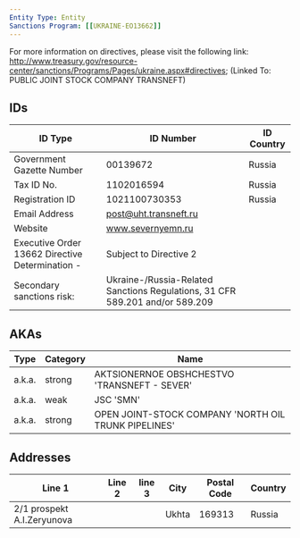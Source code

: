 ```yaml
---
Entity Type: Entity
Sanctions Program: [[UKRAINE-EO13662]]
---
```

For more information on directives, please visit the following link: http://www.treasury.gov/resource-center/sanctions/Programs/Pages/ukraine.aspx#directives; (Linked To: PUBLIC JOINT STOCK COMPANY TRANSNEFT)

## IDs
| ID Type | ID Number | ID Country |
|---------|-----------|------------|
| Government Gazette Number | 00139672 | Russia |
| Tax ID No. | 1102016594 | Russia |
| Registration ID | 1021100730353 | Russia |
| Email Address | post@uht.transneft.ru |  |
| Website | www.severnyemn.ru |  |
| Executive Order 13662 Directive Determination - | Subject to Directive 2 |  |
| Secondary sanctions risk: | Ukraine-/Russia-Related Sanctions Regulations, 31 CFR 589.201 and/or 589.209 |  |


## AKAs
| Type | Category | Name      | 
|------|----------|-----------|
| a.k.a. | strong | AKTSIONERNOE OBSHCHESTVO 'TRANSNEFT - SEVER' |
| a.k.a. | weak | JSC 'SMN' |
| a.k.a. | strong | OPEN JOINT-STOCK COMPANY 'NORTH OIL TRUNK PIPELINES' |


## Addresses
| Line 1 | Line 2 | line 3 | City | Postal Code| Country | 
|--------|--------|--------|------|------------|---------|
| 2/1 prospekt A.I.Zeryunova |  |  | Ukhta | 169313 | Russia |

